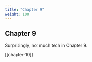```yaml
---
title: "Chapter 9"
weight: 100
---
```


## Chapter 9

Surprisingly, not much tech in Chapter 9.

[[chapter-10]]
